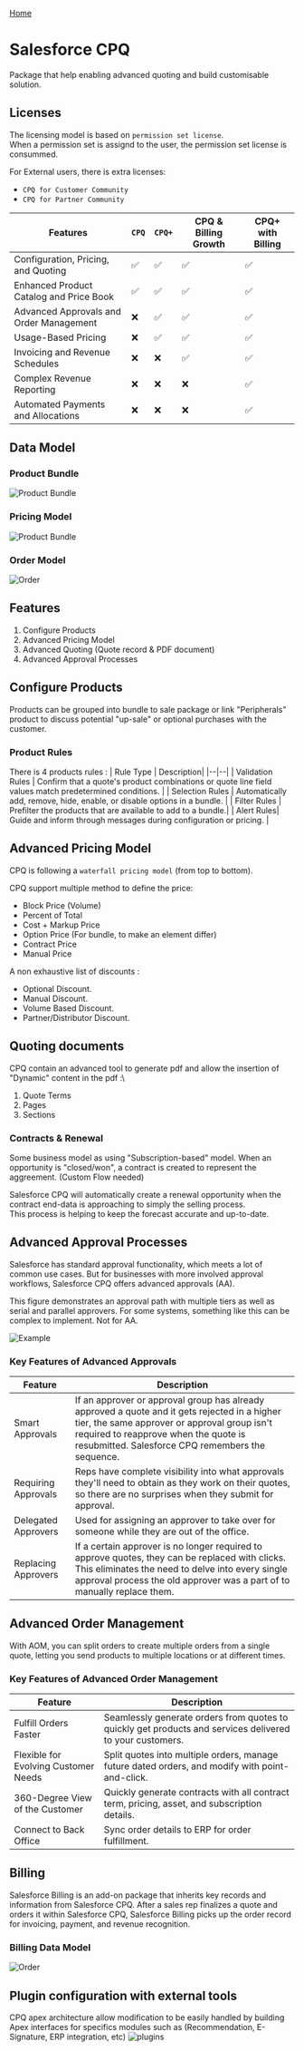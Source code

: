 [Home](../../README.md)
# Salesforce CPQ
Package that help enabling advanced quoting and build customisable solution.
## Licenses

The licensing model is based on `permission set license`.\
When a permission set is assignd to the user, the permission set license is consummed.

For External users, there is extra licenses:
- `CPQ for Customer Community`
- `CPQ for Partner Community`

|Features | `CPQ` | `CPQ+` | CPQ & Billing Growth | CPQ+ with Billing|
|--|--|--|--|--|
|Configuration, Pricing, and Quoting | ✅|✅|✅|✅
|Enhanced Product Catalog and Price Book | ✅|✅|✅|✅
|Advanced Approvals and Order Management |❌|✅|✅|✅
|Usage-Based Pricing |❌|✅|✅|✅
|Invoicing and Revenue Schedules |❌|❌|✅|✅
|Complex Revenue Reporting |❌|❌|❌|✅
|Automated Payments and Allocations |❌|❌|❌|✅



## Data Model
### Product Bundle
![Product Bundle](../../Images/CTA%20-%20Diagrams%20-%20CPQ%20-%20Product.png)
### Pricing Model
![Product Bundle](../../Images/CTA%20-%20Diagrams%20-%20CPQ%20-%20Pricing.png)
### Order Model
![Order](../../Images/CTA%20-%20Diagrams%20-%20CPQ%20-%20Order.png)

## Features
1. Configure Products
2. Advanced Pricing Model
3. Advanced Quoting (Quote record & PDF document)
4. Advanced Approval Processes


## Configure Products
Products can be grouped into bundle to sale package or link "Peripherals" product to discuss potential "up-sale" or optional purchases with the customer.

### Product Rules
There is 4 products rules :
| Rule Type | Description|
|--|--|
| Validation Rules | Confirm that a quote's product combinations or quote line field values match predetermined conditions. |
| Selection Rules | Automatically add, remove, hide, enable, or disable options in a bundle. |
| Filter Rules | Prefilter the products that are available to add to a bundle.|
| Alert Rules| Guide and inform through messages during configuration or pricing. |


## Advanced Pricing Model

CPQ is following a `waterfall pricing model` (from top to bottom).

CPQ support multiple method to define the price:
- Block Price (Volume)
- Percent of Total
- Cost + Markup Price
- Option Price (For bundle, to make an element differ)
- Contract Price
- Manual Price

A non exhaustive list of discounts :
- Optional Discount.
- Manual Discount.
- Volume Based Discount.
- Partner/Distributor Discount.

## Quoting documents
CPQ contain an advanced tool to generate pdf and allow the insertion of "Dynamic" content in the pdf :\
1. Quote Terms
2. Pages
3. Sections

### Contracts & Renewal
Some business model as using "Subscription-based" model.
When an opportunity is "closed/won", a contract is created to represent the aggreement. (Custom Flow needed)

Salesforce CPQ will automatically create a renewal opportunity when the contract end-data is approaching to simply the selling process.\
This process is helping to keep the forecast accurate and up-to-date.


## Advanced Approval Processes
Salesforce has standard approval functionality, which meets a lot of common use cases. But for businesses with more involved approval workflows, Salesforce CPQ offers advanced approvals (AA).

This figure demonstrates an approval path with multiple tiers as well as serial and parallel approvers. For some systems, something like this can be complex to implement. Not for AA.

![Example](../../Images/CPQ_AdvancedApproval.png)
### Key Features of Advanced Approvals
| Feature | Description |
|--|--|
| Smart Approvals | If an approver or approval group has already approved a quote and it gets rejected in a higher tier, the same approver or approval group isn't required to reapprove when the quote is resubmitted. Salesforce CPQ remembers the sequence. |
| Requiring Approvals  | Reps have complete visibility into what approvals they'll need to obtain as they work on their quotes, so there are no surprises when they submit for approval. |
| Delegated Approvers | Used for assigning an approver to take over for someone while they are out of the office.|
| Replacing Approvers | If a certain approver is no longer required to approve quotes, they can be replaced with clicks. This eliminates the need to delve into every single approval process the old approver was a part of to manually replace them. |

## Advanced Order Management
With AOM, you can split orders to create multiple orders from a single quote, letting you send products to multiple locations or at different times.
### Key Features of Advanced Order Management

| Feature | Description |
|--|--|
| Fulfill Orders Faster| Seamlessly generate orders from quotes to quickly get products and services delivered to your customers. |
| Flexible for Evolving Customer Needs | Split quotes into multiple orders, manage future dated orders, and modify with point-and-click. |
| 360-Degree View of the Customer | Quickly generate contracts with all contract term, pricing, asset, and subscription details. |
| Connect to Back Office | Sync order details to ERP for order fulfillment.|


## Billing
Salesforce Billing is an add-on package that inherits key records and information from Salesforce CPQ. After a sales rep finalizes a quote and orders it within Salesforce CPQ, Salesforce Billing picks up the order record for invoicing, payment, and revenue recognition.

### Billing Data Model
![Order](../../Images/CTA%20-%20Diagrams%20-%20CPQ%20-%20Billing.png)

## Plugin configuration with external tools
CPQ apex architecture allow modification to be easily handled by building Apex interfaces for specifics modules such as (Recommendation, E-Signature, ERP integration, etc)
![plugins](../../Images/CPQ_admin_customisation.png)


 


